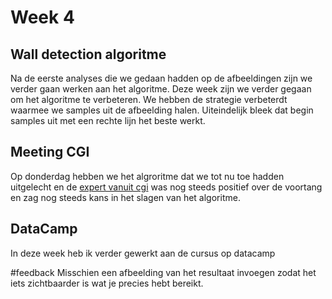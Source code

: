# Week 4

## Wall detection algoritme
Na de eerste analyses die we gedaan hadden op de afbeeldingen zijn we verder gaan werken aan het algoritme. 
Deze week zijn we verder gegaan om het algoritme te verbeteren. We hebben de strategie verbeterdt waarmee we samples uit de afbeelding halen.
Uiteindelijk bleek dat begin samples uit met een rechte lijn het beste werkt. 

## Meeting CGI
Op donderdag hebben we het algroritme dat we tot nu toe hadden uitgelecht en de [expert vanuit cgi](https://www.linkedin.com/in/jelmer-blok-67482936/?originalSubdomain=nl) was nog steeds
positief over de voortang en zag nog steeds kans in het slagen van het algoritme.

## DataCamp
In deze week heb ik verder gewerkt aan de cursus op datacamp

#feedback
Misschien een afbeelding van het resultaat invoegen zodat het iets zichtbaarder is wat je precies hebt bereikt.